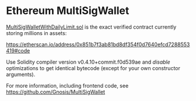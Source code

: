 # Ethereum MultiSigWallet

[MultiSigWalletWithDailyLimit.sol](https://github.com/ConsenSys/MultiSigWallet/blob/master/MultiSigWalletWithDailyLimit.sol) is the exact verified contract currently storing millions in assets:

https://etherscan.io/address/0x851b7f3ab81bd8df354f0d7640efcd7288553419#code

Use Solidity compiler version v0.4.10+commit.f0d539ae and *disable* optimizations to get identical bytecode (except for your own constructor arguments).

For more information, including frontend code, see https://github.com/Gnosis/MultiSigWallet
